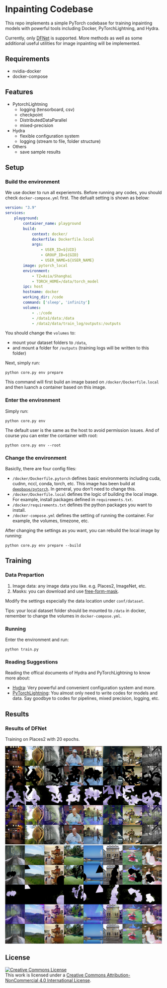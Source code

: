 # Inpainting Codebase

This repo implements a simple PyTorch codebase for training inpainting models with powerful tools including Docker, PyTorchLightning, and Hydra.

Currently, only [DFNet](https://github.com/hughplay/DFNet) is supported. More methods as well as some additional useful utilities for image inpainting will be implemented.

## Requirements

- nvidia-docker
- docker-compose

## Features

- PytorchLightning
    - logging (tensorboard, csv)
    - checkpoint
    - DistributedDataParallel
    - mixed-precision
- Hydra
    - flexible configuration system
    - logging (stream to file, folder structure)
- Others
    - save sample results

## Setup

### Build the environment

We use docker to run all experiemnts. Before running any codes, you should check `docker-compose.yml` first. The defualt setting is shown as below:

``` yaml
version: "3.9"
services:
    playground:
        container_name: playground
        build:
            context: docker/
            dockerfile: Dockerfile.local
            args:
                - USER_ID=${UID}
                - GROUP_ID=${GID}
                - USER_NAME=${USER_NAME}
        image: pytorch_local
        environment:
            - TZ=Asia/Shanghai
            - TORCH_HOME=/data/torch_model
        ipc: host
        hostname: docker
        working_dir: /code
        command: ['sleep', 'infinity']
        volumes:
            - .:/code
            - /data1/data:/data
            - /data2/data/train_log/outputs:/outputs
```

You should change the `volumes` to:
- mount your dataset folders to `/data`,
- and mount a folder for `/outputs` (training logs will be written to this folder)

Next, simply run:

```
python core.py env prepare
```

This command will first build an image based on `/docker/Dockerfile.local` and then luanch a container based on this image.


### Enter the environment

Simply run:

```
python core.py env
```

The default user is the same as the host to avoid permission issues. And of course you can enter the container with root:

```
python core.py env --root
```

### Change the environment

Basiclly, there are four config files:

- `/docker/Dockerfile.pytorch` defines basic environments including cuda, cudnn, nccl, conda, torch, etc. This image has been build at [`deepbase/pytorch`](https://hub.docker.com/r/deepbase/pytorch). In general, you don't need to change this.
- `/docker/Dockerfile.local` defines the logic of building the local image. For example, install packages defined in `requirements.txt`.
- `/docker/requirements.txt` defines the python packages you want to install.
- `/docker-compose.yml` defines the setting of running the container. For example, the volumes, timezone, etc.


After changing the settings as you want, you can rebuild the local image by running:


```
python core.py env prepare --build
```


## Training

### Data Prepartion

1. Image data: any image data you like. e.g. Places2, ImageNet, etc.
1. Masks: you can download and use [free-form-mask](download/free-form-mask.tar.gz).

Modify the settings especially the data location under `conf/dataset`.

Tips: your local dataset folder should be mounted to `/data` in docker, remember to change the volumes in `docker-compose.yml`.

### Running

Enter the environment and run:

```
python train.py
```

### Reading Suggestions

Reading the offical documents of Hydra and PyTorchLightning to know more about:
- [Hydra](https://hydra.cc/docs/intro): Very powerful and convenient configuration system and more.
- [PyTorchLightning](https://pytorch-lightning.readthedocs.io/en/latest/starter/new-project.html): You almost only need to write codes for models and data. Say goodbye to codes for pipelines, mixed precision, logging, etc.


## Results

### Results of DFNet

Training on Places2 with 20 epochs.

![](assets/images/000000070.jpg)
![](assets/images/000000126.jpg)



## License

<a rel="license" href="http://creativecommons.org/licenses/by-nc/4.0/"><img alt="Creative Commons License" style="border-width:0" src="https://i.creativecommons.org/l/by-nc/4.0/88x31.png" /></a><br />This work is licensed under a <a rel="license" href="http://creativecommons.org/licenses/by-nc/4.0/">Creative Commons Attribution-NonCommercial 4.0 International License</a>.